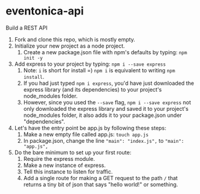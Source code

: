 # eventonica-api
Build a REST API

1. Fork and clone this repo, which is mostly empty.
2. Initialize your new project as a node project.
   1. Create a new package.json file with npm's defaults by typing: `npm init -y`
3. Add express to your project by typing: `npm i --save express`
   1. Note: `i` is short for install =) `npm i` is equivalent to writing `npm install`.
   2. If you had just typed `npm i express`, you'd have just downloaded the express library (and its dependencies) to your project's node_modules folder.
   3. However, since you used the `--save` flag, `npm i --save express` not only downloaded the express library and saved it to your project's node_modules folder, it also adds it to your package.json under "dependencies".
4. Let's have the entry point be app.js by following these steps:
   1. Make a new empty file called app.js: `touch app.js`
   2. In package.json, change the line `"main": "index.js",` to `"main": "app.js",`
5. Do the bare minimum to set up your first route:
   1. Require the express module.
   2. Make a new instance of express.
   3. Tell this instance to listen for traffic.
   4. Add a single route for making a GET request to the path `/` that returns a tiny bit of json that says "hello world!" or something.
